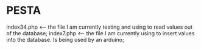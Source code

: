 # PESTA


index34.php <-- the file I am currently testing and using to read values out of the database;
index7.php <-- the file I am currently using to insert values into the database. Is being used by an arduino;
